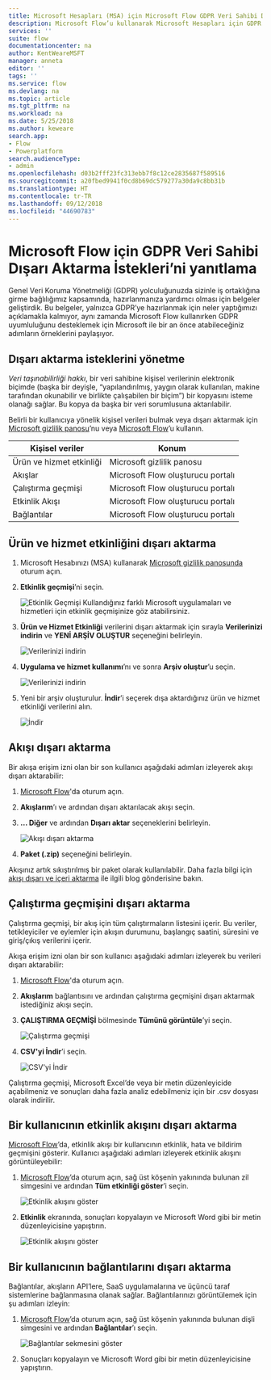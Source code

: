 ```yaml
---
title: Microsoft Hesapları (MSA) için Microsoft Flow GDPR Veri Sahibi Dışarı Aktarma İstekleri | Microsoft Docs
description: Microsoft Flow’u kullanarak Microsoft Hesapları için GDPR Veri Sahibi Dışarı Aktarma İsteklerini yanıtlamayı öğrenin.
services: ''
suite: flow
documentationcenter: na
author: KentWeareMSFT
manager: anneta
editor: ''
tags: ''
ms.service: flow
ms.devlang: na
ms.topic: article
ms.tgt_pltfrm: na
ms.workload: na
ms.date: 5/25/2018
ms.author: keweare
search.app:
- Flow
- Powerplatform
search.audienceType:
- admin
ms.openlocfilehash: d03b2fff23fc313ebb7f8c12ce2835687f589516
ms.sourcegitcommit: a20fbed9941f0cd8b69dc579277a30da9c8bb31b
ms.translationtype: HT
ms.contentlocale: tr-TR
ms.lasthandoff: 09/12/2018
ms.locfileid: "44690783"
---
```

# <a name="responding-to-gdpr-data-subject-export-requests-for-microsoft-flow"></a>Microsoft Flow için GDPR Veri Sahibi Dışarı Aktarma İstekleri’ni yanıtlama

Genel Veri Koruma Yönetmeliği (GDPR) yolculuğunuzda sizinle iş ortaklığına girme bağlılığımız kapsamında, hazırlanmanıza yardımcı olması için belgeler geliştirdik. Bu belgeler, yalnızca GDPR’ye hazırlanmak için neler yaptığımızı açıklamakla kalmıyor, aynı zamanda Microsoft Flow kullanırken GDPR uyumluluğunu desteklemek için Microsoft ile bir an önce atabileceğiniz adımların örneklerini paylaşıyor.

## <a name="manage-export-requests"></a>Dışarı aktarma isteklerini yönetme

*Veri taşınabilirliği hakkı*, bir veri sahibine kişisel verilerinin elektronik biçimde (başka bir deyişle, “yapılandırılmış, yaygın olarak kullanılan, makine tarafından okunabilir ve birlikte çalışabilen bir biçim”) bir kopyasını isteme olanağı sağlar. Bu kopya da başka bir veri sorumlusuna aktarılabilir.

Belirli bir kullanıcıya yönelik kişisel verileri bulmak veya dışarı aktarmak için [Microsoft gizlilik panosu](https://account.microsoft.com/privacy/)’nu veya [Microsoft Flow](https://flow.microsoft.com/)’u kullanın.

|Kişisel veriler|Konum|
|-----------------|-------------------|
|Ürün ve hizmet etkinliği|Microsoft gizlilik panosu|
|Akışlar|Microsoft Flow oluşturucu portalı|
|Çalıştırma geçmişi|Microsoft Flow oluşturucu portalı|
|Etkinlik Akışı|Microsoft Flow oluşturucu portalı|
|Bağlantılar|Microsoft Flow oluşturucu portalı|

## <a name="export-product-and-service-activity"></a>Ürün ve hizmet etkinliğini dışarı aktarma

1. Microsoft Hesabınızı (MSA) kullanarak [Microsoft gizlilik panosunda](https://account.microsoft.com/privacy/) oturum açın.
1. **Etkinlik geçmişi**’ni seçin.

    ![Etkinlik Geçmişi](./media/gdpr-dsr-export-msa/activityhistory.png) Kullandığınız farklı Microsoft uygulamaları ve hizmetleri için etkinlik geçmişinize göz atabilirsiniz.
1. **Ürün ve Hizmet Etkinliği** verilerini dışarı aktarmak için sırayla **Verilerinizi indirin** ve **YENİ ARŞİV OLUŞTUR** seçeneğini belirleyin.

    ![Verilerinizi indirin](./media/gdpr-dsr-export-msa/downloaddata.png)

1. **Uygulama ve hizmet kullanımı**’nı ve sonra **Arşiv oluştur**’u seçin.

    ![Verilerinizi indirin](./media/gdpr-dsr-export-msa/create-archive.png)
1. Yeni bir arşiv oluşturulur. **İndir**’i seçerek dışa aktardığınız ürün ve hizmet etkinliği verilerini alın.

    ![İndir](./media/gdpr-dsr-export-msa/download.png)

## <a name="export-a-flow"></a>Akışı dışarı aktarma

Bir akışa erişim izni olan bir son kullanıcı aşağıdaki adımları izleyerek akışı dışarı aktarabilir:

1. [Microsoft Flow](https://flow.microsoft.com/)'da oturum açın.

1. **Akışlarım**’ı ve ardından dışarı aktarılacak akışı seçin.

1. **... Diğer** ve ardından **Dışarı aktar** seçeneklerini belirleyin.

    ![Akışı dışarı aktarma](./media/gdpr-dsr-export/export-flow.png)

1. **Paket (.zip)** seçeneğini belirleyin.

Akışınız artık sıkıştırılmış bir paket olarak kullanılabilir. Daha fazla bilgi için [akışı dışarı ve içeri aktarma](https://flow.microsoft.com/blog/import-export-bap-packages/) ile ilgili blog gönderisine bakın.

## <a name="export-run-history"></a>Çalıştırma geçmişini dışarı aktarma

Çalıştırma geçmişi, bir akış için tüm çalıştırmaların listesini içerir. Bu veriler, tetikleyiciler ve eylemler için akışın durumunu, başlangıç saatini, süresini ve giriş/çıkış verilerini içerir.

Akışa erişim izni olan bir son kullanıcı aşağıdaki adımları izleyerek bu verileri dışarı aktarabilir:

1. [Microsoft Flow](https://flow.microsoft.com/)'da oturum açın.
1. **Akışlarım** bağlantısını ve ardından çalıştırma geçmişini dışarı aktarmak istediğiniz akışı seçin.
1. **ÇALIŞTIRMA GEÇMİŞİ** bölmesinde **Tümünü görüntüle**’yi seçin.

    ![Çalıştırma geçmişi](./media/gdpr-dsr-export/run-history.png)

1. **CSV'yi İndir**’i seçin.

    ![CSV'yi İndir](./media/gdpr-dsr-export/download-csv.png)

Çalıştırma geçmişi, Microsoft Excel’de veya bir metin düzenleyicide açabilmeniz ve sonuçları daha fazla analiz edebilmeniz için bir .csv dosyası olarak indirilir.

## <a name="export-a-users-activity-feed"></a>Bir kullanıcının etkinlik akışını dışarı aktarma

[Microsoft Flow](https://flow.microsoft.com/)’da, etkinlik akışı bir kullanıcının etkinlik, hata ve bildirim geçmişini gösterir. Kullanıcı aşağıdaki adımları izleyerek etkinlik akışını görüntüleyebilir:

1. [Microsoft Flow](http://flow.microsoft.com/)’da oturum açın, sağ üst köşenin yakınında bulunan zil simgesini ve ardından **Tüm etkinliği göster**’i seçin.

    ![Etkinlik akışını göster](./media/gdpr-dsr-export/show-activity-feed.png)

1. **Etkinlik** ekranında, sonuçları kopyalayın ve Microsoft Word gibi bir metin düzenleyicisine yapıştırın.

    ![Etkinlik akışını göster](./media/gdpr-dsr-export/export-activity-feed.png)

## <a name="export-a-users-connections"></a>Bir kullanıcının bağlantılarını dışarı aktarma

Bağlantılar, akışların API’lere, SaaS uygulamalarına ve üçüncü taraf sistemlerine bağlanmasına olanak sağlar. Bağlantılarınızı görüntülemek için şu adımları izleyin:

1. [Microsoft Flow](http://flow.microsoft.com/)’da oturum açın, sağ üst köşenin yakınında bulunan dişli simgesini ve ardından **Bağlantılar**’ı seçin.

    ![Bağlantılar sekmesini göster](./media/gdpr-dsr-export/show-connections.png)
1. Sonuçları kopyalayın ve Microsoft Word gibi bir metin düzenleyicisine yapıştırın.
